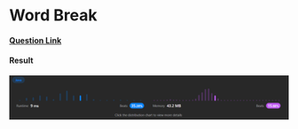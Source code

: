 # Word Break 

#### [Question Link](https://leetcode.com/problems/word-break/)

#### Result
![result](Result.png)